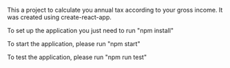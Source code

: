 This a project to calculate you annual tax according to your gross income. It was created using create-react-app.

To set up the application you just need to run "npm install"

To start the application, please run "npm start"

To test the application, please run "npm run test"
